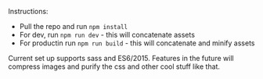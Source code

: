 Instructions:
* Pull the repo and run `npm install`
* For dev, run `npm run dev` - this will concatenate assets
* For productin run `npm run build` - this will concatenate and minify assets

Current set up supports sass and ES6/2015. Features in the future will compress images and purify the css and other cool stuff like that.
